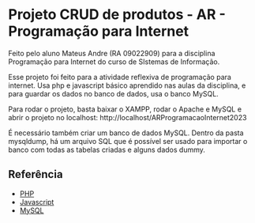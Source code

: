 
# Projeto CRUD de produtos - AR - Programação para Internet
Feito pelo aluno Mateus Andre (RA 09022909) para a disciplina Programação para Internet do curso de SIstemas de Informação.

Esse projeto foi feito para a atividade reflexiva de programação para internet.
Usa php e javascript básico aprendido nas aulas da disciplina, e para guardar os dados no banco de dados, usa o banco MySQL.

Para rodar o projeto, basta baixar o XAMPP, rodar o Apache e MySQL e abrir o projeto no localhost: http://localhost/ARProgramacaoInternet2023

É necessário também criar um banco de dados MySQL. Dentro da pasta mysqldump, há um arquivo SQL que é possível ser usado para importar o banco com todas as tabelas criadas e alguns dados dummy.


## Referência

 - [PHP](https://www.php.net/)
 - [Javascript](https://developer.mozilla.org/pt-BR/docs/Web/JavaScript)
 - [MySQL](https://www.mysql.com/)

